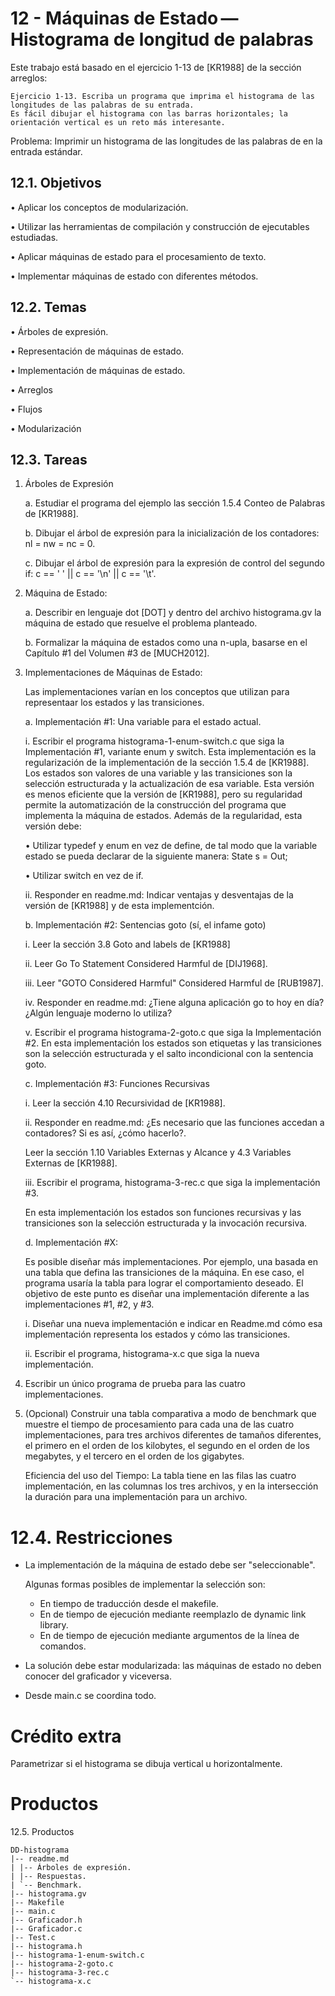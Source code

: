 # 12 - Máquinas de Estado — Histograma de longitud de palabras

Este trabajo está basado en el ejercicio 1-13 de [KR1988] de la sección arreglos:
```
Ejercicio 1-13. Escriba un programa que imprima el histograma de las longitudes de las palabras de su entrada.
Es fácil dibujar el histograma con las barras horizontales; la orientación vertical es un reto más interesante.
```

Problema: Imprimir un histograma de las longitudes de las palabras de en la
entrada estándar.

## 12.1. Objetivos

• Aplicar los conceptos de modularización.

• Utilizar las herramientas de compilación y construcción de ejecutables estudiadas.

• Aplicar máquinas de estado para el procesamiento de texto.

• Implementar máquinas de estado con diferentes métodos.

## 12.2. Temas

• Árboles de expresión.

• Representación de máquinas de estado.

• Implementación de máquinas de estado.

• Arreglos

• Flujos

• Modularización

## 12.3. Tareas

1. Árboles de Expresión
   
   a. Estudiar el programa del ejemplo las sección 1.5.4 Conteo de Palabras de [KR1988].

   b. Dibujar el árbol de expresión para la inicialización de los contadores: nl = nw = nc = 0.

   c. Dibujar el árbol de expresión para la expresión de control del segundo if: c == ' ' || c == '\n' || c == '\t'.

  
2. Máquina de Estado:

   a. Describir en lenguaje dot [DOT] y dentro del archivo histograma.gv la máquina de estado que resuelve el problema planteado.

   b. Formalizar la máquina de estados como una n-upla, basarse en el Capítulo #1 del Volumen #3 de [MUCH2012].

3. Implementaciones de Máquinas de Estado:
   
   Las implementaciones varían en los conceptos que utilizan para representaar los estados y las transiciones.

      a. Implementación #1: Una variable para el estado actual.

      i. Escribir el programa histograma-1-enum-switch.c que siga la Implementación #1, variante enum y switch.
      Esta implementación es la regularización de la implementación de la sección 1.5.4 de [KR1988]. Los estados son valores de una variable y las            transiciones son la selección estructurada y la actualización de esa variable. Esta versión es menos eficiente que la versión de [KR1988], pero         su regularidad permite la automatización de la construcción del programa que implementa la máquina de estados.
      Además de la regularidad, esta versión debe:

      • Utilizar typedef y enum en vez de define, de tal modo que la variable estado se pueda declarar de la siguiente manera: State s = Out;

      • Utilizar switch en vez de if.

      ii. Responder en readme.md: Indicar ventajas y desventajas de la versión de [KR1988] y de esta implementción.

      b. Implementación #2: Sentencias goto (sí, el infame goto)

      i. Leer la sección 3.8 Goto and labels de [KR1988]

      ii. Leer Go To Statement Considered Harmful de [DIJ1968].

      iii. Leer "GOTO Considered Harmful" Considered Harmful de [RUB1987].

      iv. Responder en readme.md: ¿Tiene alguna aplicación go to hoy en día? ¿Algún lenguaje moderno lo utiliza?

      v. Escribir el programa histograma-2-goto.c que siga la Implementación #2.
      En esta implementación los estados son etiquetas y las transiciones son la selección estructurada y el salto incondicional con la sentencia goto.

      c. Implementación #3: Funciones Recursivas

      i. Leer la sección 4.10 Recursividad de [KR1988].

      ii. Responder en readme.md: ¿Es necesario que las funciones accedan a contadores? Si es así, ¿cómo hacerlo?.

      Leer la sección 1.10 Variables Externas y Alcance y 4.3 Variables Externas de [KR1988].

      iii. Escribir el programa, histograma-3-rec.c que siga la implementación #3.

      En esta implementación los estados son funciones recursivas y las transiciones son la selección estructurada y la invocación recursiva.

      d. Implementación #X:

      Es posible diseñar más implementaciones. Por ejemplo, una basada en una tabla que defina las transiciones de la máquina. En ese caso, el programa       usaría la tabla para lograr el comportamiento deseado. El objetivo de este punto es diseñar una implementación diferente a las implementaciones         #1, #2, y #3.

      i. Diseñar una nueva implementación e indicar en Readme.md cómo esa implementación representa los estados y cómo las transiciones.

      ii. Escribir el programa, histograma-x.c que siga la nueva implementación.

4. Escribir un único programa de prueba para las cuatro implementaciones.

5. (Opcional) Construir una tabla comparativa a modo de benchmark que muestre el tiempo de procesamiento para cada una de las cuatro                    implementaciones, para tres archivos diferentes de tamaños diferentes, el primero en el orden de los kilobytes, el segundo en el orden de los           megabytes, y el tercero en el orden de los gigabytes.

   Eficiencia del uso del Tiempo:
   La tabla tiene en las filas las cuatro implementación, en las columnas los tres archivos, y en la intersección la duración para una implementación      para un archivo.

# 12.4. Restricciones

- La implementación de la máquina de estado debe ser "seleccionable".

   Algunas formas posibles de implementar la selección son:

     -   En tiempo de traducción desde el makefile.
     -   En de tiempo de ejecución mediante reemplazlo de dynamic link library.
     -   En de tiempo de ejecución mediante argumentos de la línea de comandos.

-  La solución debe estar modularizada: las máquinas de estado no deben conocer del graficador y viceversa.

- Desde main.c se coordina todo.

# Crédito extra

Parametrizar si el histograma se dibuja vertical u horizontalmente.

# Productos

12.5. Productos
```
DD-histograma
|-- readme.md
| |-- Árboles de expresión.
| |-- Respuestas.
| `-- Benchmark.
|-- histograma.gv
|-- Makefile
|-- main.c
|-- Graficador.h
|-- Graficador.c
|-- Test.c
|-- histograma.h
|-- histograma-1-enum-switch.c
|-- histograma-2-goto.c
|-- histograma-3-rec.c
`-- histograma-x.c
```
